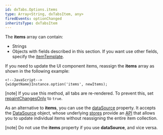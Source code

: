 ```yaml
---
id: dxTabs.Options.items
type: Array<String, dxTabsItem, any>
firedEvents: optionChanged
inheritsType: dxTabsItem
---
```

The **items** array can contain:

- Strings
- Objects with fields described in this section. If you want use other fields, specify the [itemTemplate](/api-reference/10%20UI%20Components/CollectionWidget/1%20Configuration/itemTemplate.md '{basewidgetpath}/Configuration/#itemTemplate').

If you need to update the UI component items, reassign the **items** array as shown in the following example:

    <!--JavaScript-->
    {widgetName}Instance.option('items', newItems);

[note] If you use this method, all tabs are re-rendered. To prevent this, set [repaintChangesOnly](/Documentation/ApiReference/UI_Components/dxTabs/Configuration/#repaintChangesOnly) to `true`.

As an alternative to **items**, you can use the [dataSource](/api-reference/10%20UI%20Components/CollectionWidget/1%20Configuration/dataSource.md '{basewidgetpath}/Configuration/#dataSource') property. It accepts the [DataSource](/api-reference/30%20Data%20Layer/DataSource '/Documentation/ApiReference/Data_Layer/DataSource/') object, whose underlying [stores](/concepts/70%20Data%20Binding/5%20Data%20Layer/1%20Creating%20DataSource/3%20What%20Are%20Stores.md '/Documentation/Guide/Data_Binding/Data_Layer/#Creating_DataSource/What_Are_Stores') provide an [API](/concepts/70%20Data%20Binding/5%20Data%20Layer/3%20Data%20Modification '/Documentation/Guide/Data_Binding/Data_Layer/#Data_Modification') that allows you to update individual items without reassigning the entire item collection.

[note] Do not use the **items** property if you use **dataSource**, and vice versa.